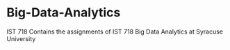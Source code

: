 # Big-Data-Analytics
IST 718
Contains the assignments of IST 718 Big Data Analytics at Syracuse University
